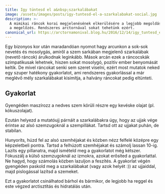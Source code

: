 ```yaml
---
title: Igy tüntesd el a&nbsp;szarkalábakat
image: /assets/images/posts/igy-tuntesd-el-a-szarkalabakat-social.jpg
description: >-
  A mimikai ráncok korai megjelenésének elkerülésére a legjobb megoldás
  a megelőzés. Rendszeres arctornával sokat tehetünk ezért.
canonical_url: https://arctornamonival.blog.hu/2016/12/14/igy_tuntesd_el_a_szarkalabakat
---
```


Egy bizonyos kor után maradandóan nyomot hagy arcunkon a sok-sok nevetés és
mosolygás, amiről a szem sarkában megjelenő szarkalábak (nevető ráncok) árulkodnak
leginkább. Mások arcán ezek a ráncocskák szimpatikusak lehetnek, hiszen sokat mosolygó,
pozitív ember benyomását keltik. De mivel ráncokat senki sem szeret viselni, ezért most
mutatok neked egy szuper hatékony gyakorlatot, ami rendszeres gyakorlással a már
meglévő mély szarkalábakat kisimítja, a halvány ráncokat pedig eltünteti.

## Gyakorlat
Gyengéden maszírozz a nedves szem körüli részre egy kevéske olajat (pl.
kókuszolajat).

Ezután helyezd a mutatóujj párnáit a szarkalábakra úgy, hogy az ujjak vége
érintse az alsó szemzugoknál a szempillákat. Tartsd ott az ujjakat puhán,
de stabilan.

Hunyoríts, húzd fel az alsó szemhéjakat és közben nézz felfelé középre egy
képzeletbeli pontra. Tartsd a felhúzott szemhéjakat és számolj lassan 10-ig.
Lazíts egy pillanatra, majd ismételd meg a gyakorlatot még kétszer. Fókuszálj a
külső szemzugoknál az izmokra, azokat erősíted a gyakorlattal. Ne hagyd, hogy
számolás közben lazuljon a feszítés. A gyakorlat végén gyengéden paskold meg a
szarkalábakat (vagy azok helyét :)) az ujjaiddal, majd pislogással lazítsd
a szemeket.

Ezt a gyakorlatot csinálhatod bárhol és bármikor, de legjobb ha reggel és este
végzed arctisztítás és hidratálás után.
